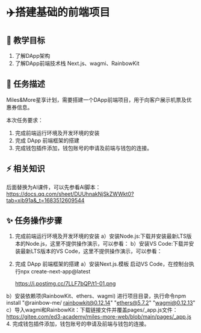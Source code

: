 # ✈️搭建基础的前端项目

## **🚧 教学目标**

1. 了解DApp架构
2. 了解DApp前端技术栈 Next.js、wagmi、RainbowKit

## **💚 任务描述**

 Miles&More星享计划，需要搭建一个DApp前端项目，用于向客户展示机票及优惠券信息。

本次任务要求：

1. 完成前端运行环境及开发环境的安装
2. 完成 DApp 前端框架的搭建
3. 完成钱包插件添加，钱包账号的申请及前端与钱包的连接。

## **⚡ 相关知识**

 后面替换为AI课件，可以先参看AI脚本：https://docs.qq.com/sheet/DUUhnakNjSkZWWkt0?tab=xib91a&_t=1683512609544

## **✨ 任务操作步骤**

1. 完成前端运行环境及开发环境的安装
   a）安装Node.js:下载并安装最新LTS版本的Node.js，这里不提供操作演示，可以参看：
   b）安装VS Code:下载并安装最新LTS版本的VS Code，这里不提供操作演示，可以参看：
2. 完成 DApp 前端框架的搭建
   a）安装Next.js.模板
   启动VS Code，在控制台执行npx create-next-app@latest
   
   https://i.postimg.cc/7LLF7bQP/t1-01.png

b）安装依赖项(RainbowKit、ethers、wagmi)
   进行项目目录，执行命令npm install "@rainbow-me/
   rainbowkit@0.12.14" "ethers@5.7.2" "wagmi@0.12.13"
   c）导入wagmi和RainbowKit：下载链接文件并覆盖pages/_app.js文件：
   https://gitee.com/ed3-academy/miles-more-web/blob/main/pages/_app.js
4. 完成钱包插件添加，钱包账号的申请及前端与钱包的连接。
